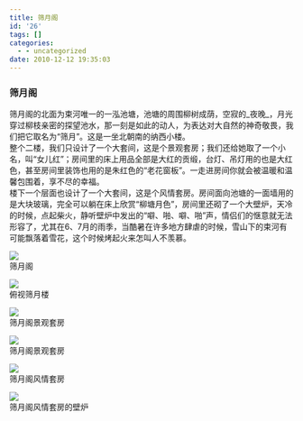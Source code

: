 ```yaml
---
title: 筛月阁
id: '26'
tags: []
categories:
  - - uncategorized
date: 2010-12-12 19:35:03
---
```


### 筛月阁

筛月阁的北面为束河唯一的一泓池塘，池塘的周围柳树成荫，空寂的_夜晚_，月光穿过柳枝亲密的探望池水，那一刻是如此的动人，为表达对大自然的神奇敬畏，我们把它取名为“筛月”。这是一坐北朝南的纳西小楼。  
整个二楼，我们只设计了一个大套间，这是个景观套房；我们还给她取了一个小名，叫“女儿红”；房间里的床上用品全部是大红的贡缎，台灯、吊灯用的也是大红色，甚至房间里装饰也用的是朱红色的“老花窗板”。一走进房间你就会被温暖和温馨包围着，享不尽的幸福。  
楼下一个层面也设计了一个大套间，这是个风情套房。房间面向池塘的一面墙用的是大块玻璃，完全可以躺在床上欣赏“柳塘月色”，房间里还砌了一个大壁炉，天冷的时候，点起柴火，静听壁炉中发出的“噼、啪、噼、啪”声，情侣们的惬意就无法形容了，尤其在6、7月的雨季，当酷暑在许多地方肆虐的时候，雪山下的束河有可能飘落着雪花，这个时候烤起火来怎叫人不羡慕。

![](upfile/shaiyuege/01.jpg)  
筛月阁

![](upfile/shaiyuege/02.jpg)  
俯视筛月楼

![](upfile/shaiyuege/03.jpg)  
筛月阁景观套房

![](upfile/shaiyuege/04.jpg)  
筛月阁景观套房

![](upfile/shaiyuege/05.jpg)  
筛月阁风情套房

![](upfile/shaiyuege/06.jpg)  
筛月阁风情套房的壁炉